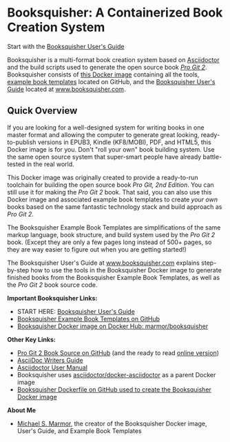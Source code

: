 # Booksquisher: A Containerized Book Creation System

Start with the [Booksquisher User's Guide](https://www.booksquisher.com/)

Booksquisher is a multi-format book creation system based on [Asciidoctor](https://asciidoctor.org/) and the build scripts used to generate the open source book *[Pro Git 2](https://git-scm.com/book/en/v2)*. Booksquisher consists of [this Docker image](https://hub.docker.com/r/marmor/booksquisher) containing all the tools, [example book templates](https://github.com/mmarmor/booksquisher-example-book-templates) located on GitHub, and the [Booksquisher User's Guide](https://www.booksquisher.com/) located at www.booksquisher.com.

## Quick Overview

If you are looking for a well-designed system for writing books in one master format and allowing the computer to generate great looking, ready-to-publish versions in EPUB3, Kindle (KF8/MOBI), PDF, and HTML5, this Docker image is for you. Don't "roll your own" book building system. Use the same open source system that super-smart people have already battle-tested in the real world.

This Docker image was originally created to provide a ready-to-run toolchain for building the open source book *Pro Git, 2nd Edition*. You can still use it for making the *Pro Git 2* book. That said, you can also use this Docker image and associated example book templates to create *your own* books based on the same fantastic technology stack and build approach as *Pro Git 2*.

The Booksquisher Example Book Templates are simplifications of the same markup language, book structure, and build system used by the *Pro Git 2* book. (Except they are only a few pages long instead of 500+ pages, so they are way easier to figure out when you are getting started!)

The Booksquisher User's Guide at www.booksquisher.com explains step-by-step how to use the tools in the Booksquisher Docker image to generate finished books from the Booksquisher Example Book Templates, as well as the *Pro Git 2* book source code.

**Important Booksquisher Links:**

* START HERE: [Booksquisher User's Guide](https://www.booksquisher.com/)
* [Booksquisher Example Book Templates on GitHub](https://github.com/mmarmor/booksquisher-example-book-templates)
* [Booksquisher Docker image on Docker Hub: marmor/booksquisher](https://hub.docker.com/r/marmor/booksquisher)

**Other Key Links:**

* [Pro Git 2 Book Source on GitHub](https://github.com/progit/progit2.git) (and the ready to read [online version](https://git-scm.com/book/en/v2))
* [AsciiDoc Writers Guide](https://asciidoctor.org/docs/asciidoc-writers-guide/)
* [Asciidoctor User Manual](https://asciidoctor.org/docs/user-manual/)
* Booksquisher uses [asciidoctor/docker-asciidoctor](https://github.com/asciidoctor/docker-asciidoctor) as a parent Docker image
* [Booksquisher Dockerfile on GitHub used to create the Booksquisher Docker image](https://github.com/mmarmor/booksquisher-docker)

**About Me**

* [Michael S. Marmor](https://www.michaelmarmor.com), the creator of the Booksquisher Docker image, User's Guide, and Example Book Templates